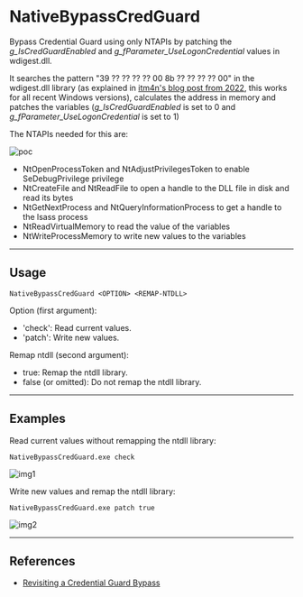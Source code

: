 # NativeBypassCredGuard

Bypass Credential Guard using only NTAPIs by patching the *g_IsCredGuardEnabled* and *g_fParameter_UseLogonCredential* values in wdigest.dll.

It searches the pattern "39 ?? ?? ?? ?? 00 8b ?? ?? ?? ?? 00" in the wdigest.dll library (as explained in [itm4n's blog post from 2022](https://itm4n.github.io/credential-guard-bypass/), this works for all recent Windows versions), calculates the address in memory and patches the variables (*g_IsCredGuardEnabled* is set to 0 and *g_fParameter_UseLogonCredential* is set to 1)

The NTAPIs needed for this are:

![poc](https://raw.githubusercontent.com/ricardojoserf/ricardojoserf.github.io/master/images/nativebypasscredguard/esquema.png)

- NtOpenProcessToken and NtAdjustPrivilegesToken to enable SeDebugPrivilege privilege
- NtCreateFile and NtReadFile to open a handle to the DLL file in disk and read its bytes
- NtGetNextProcess and NtQueryInformationProcess to get a handle to the lsass process
- NtReadVirtualMemory to read the value of the variables 
- NtWriteProcessMemory to write new values to the variables


-------------------

## Usage

```
NativeBypassCredGuard <OPTION> <REMAP-NTDLL>
```

Option (first argument):
- 'check': Read current values.
- 'patch': Write new values.

Remap ntdll (second argument):
- true: Remap the ntdll library.
- false (or omitted): Do not remap the ntdll library.


-------------------

## Examples

Read current values without remapping the ntdll library:

```
NativeBypassCredGuard.exe check
```

![img1](https://raw.githubusercontent.com/ricardojoserf/ricardojoserf.github.io/master/images/nativebypasscredguard/Screenshot_1.png)


Write new values and remap the ntdll library:

```
NativeBypassCredGuard.exe patch true
```

![img2](https://raw.githubusercontent.com/ricardojoserf/ricardojoserf.github.io/master/images/nativebypasscredguard/Screenshot_2.png)


-------------------

## References

- [Revisiting a Credential Guard Bypass
](https://itm4n.github.io/credential-guard-bypass/)
